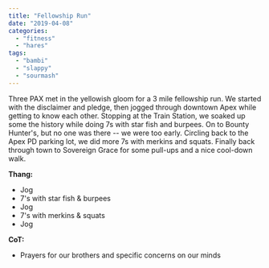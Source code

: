 ```yaml
---
title: "Fellowship Run"
date: "2019-04-08"
categories: 
  - "fitness"
  - "hares"
tags: 
  - "bambi"
  - "slappy"
  - "sourmash"
---
```


Three PAX met in the yellowish gloom for a 3 mile fellowship run. We started with the disclaimer and pledge, then jogged through downtown Apex while getting to know each other. Stopping at the Train Station, we soaked up some the history while doing 7s with star fish and burpees. On to Bounty Hunter's, but no one was there -- we were too early. Circling back to the Apex PD parking lot, we did more 7s with merkins and squats. Finally back through town to Sovereign Grace for some pull-ups and a nice cool-down walk.

**Thang:**

- Jog
- 7's with star fish & burpees
- Jog
- 7's with merkins & squats
- Jog

**CoT:**

- Prayers for our brothers and specific concerns on our minds
